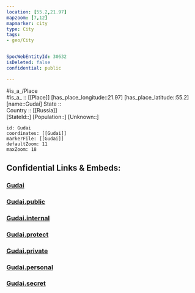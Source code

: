 ```yaml
---
location: [55.2,21.97] 
mapzoom: [7,12] 
mapmarker: city 
type: City
tags:
- geo/City


SpocWebEntityId: 30632
isDeleted: false
confidential: public

---
```

#is_a_/Place  
#is_a_ :: [[Place]] 
[has_place_longitude::21.97] 
[has_place_latitude::55.2] 
[name::Gudai] 
State ::  
Country :: [[Russia]]  
[StateId::] 
[Population::] 
[Unknown::] 


```leaflet
id: Gudai
coordinates: [[Gudai]] 
markerFile: [[Gudai]] 
defaultZoom: 11 
maxZoom: 18
```


## Confidential Links & Embeds: 

### [Gudai](/_Standards/Earth/Continent/Europe/Europe~North/Lithuania/Counties~Lithuania/Klaipedos/City/Gudai.md) 

### [Gudai.public](/_public/Earth/Continent/Europe/Europe~North/Lithuania/Counties~Lithuania/Klaipedos/City/Gudai.public.md) 

### [Gudai.internal](/_internal/Earth/Continent/Europe/Europe~North/Lithuania/Counties~Lithuania/Klaipedos/City/Gudai.internal.md) 

### [Gudai.protect](/_protect/Earth/Continent/Europe/Europe~North/Lithuania/Counties~Lithuania/Klaipedos/City/Gudai.protect.md) 

### [Gudai.private](/_private/Earth/Continent/Europe/Europe~North/Lithuania/Counties~Lithuania/Klaipedos/City/Gudai.private.md) 

### [Gudai.personal](/_personal/Earth/Continent/Europe/Europe~North/Lithuania/Counties~Lithuania/Klaipedos/City/Gudai.personal.md) 

### [Gudai.secret](/_secret/Earth/Continent/Europe/Europe~North/Lithuania/Counties~Lithuania/Klaipedos/City/Gudai.secret.md)

